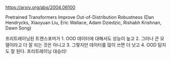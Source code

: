 https://arxiv.org/abs/2004.06100

Pretrained Transformers Improve Out-of-Distribution Robustness (Dan Hendrycks, Xiaoyuan Liu, Eric Wallace, Adam Dziedzic, Rishabh Krishnan, Dawn Song)

프리트레이닝된 트랜스포머가 1. OOD 데이터에 대해서도 성능이 높고 2. 그러나 큰 모델이라고 더 잘 되는 것은 아니고 3. 그렇지만 데이터를 많이 쓰면 더 낫고 4. OOD 탐지도 잘 된다. 프리트레이닝 대승리!